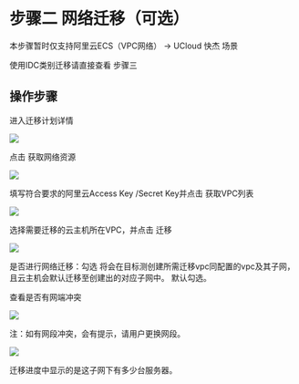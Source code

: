 # 步骤二 网络迁移（可选）

本步骤暂时仅支持阿里云ECS（VPC网络） → UCloud 快杰 场景

使用IDC类别迁移请直接查看 步骤三

## 操作步骤

进入迁移计划详情

![](http://usmc-doc.cn-bj.ufileos.com/steptwo001.png)

点击 获取网络资源

![](http://usmc-doc.cn-bj.ufileos.com/steptwo002.png)

填写符合要求的阿里云Access Key /Secret Key并点击 获取VPC列表

![](http://usmc-doc.cn-bj.ufileos.com/steptwo003.png)

选择需要迁移的云主机所在VPC，并点击 迁移

![](http://usmc-doc.cn-bj.ufileos.com/steptwo004.png)

是否进行网络迁移：勾选 将会在目标测创建所需迁移vpc同配置的vpc及其子网，且云主机会默认迁移至创建出的对应子网中。 默认勾选。

查看是否有网端冲突

![](http://usmc-doc.cn-bj.ufileos.com/steptwo005.png)

注：如有网段冲突，会有提示，请用户更换网段。

![](http://usmc-doc.cn-bj.ufileos.com/steptwo006.png)

迁移进度中显示的是这子网下有多少台服务器。
